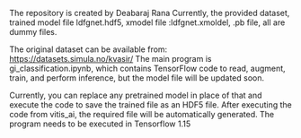 The repository is created by Deabaraj Rana
Currently, the provided dataset, trained model file ldfgnet.hdf5, xmodel file :ldfgnet.xmoldel, .pb file, all are dummy files.

The original dataset can be available from: https://datasets.simula.no/kvasir/
The main program is gi_classification.ipynb, which contains TensorFlow code to read, augment, train, and perform inference, but the model file will be updated soon. 

Currently, you can replace any pretrained model in place of that and execute the code to save the trained file as an HDF5 file.
After executing the code from vitis_ai, the required file will be automatically generated.
The program needs to be executed in Tensorflow 1.15
